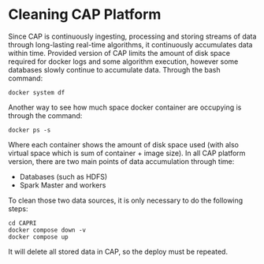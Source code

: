 # Cleaning CAP Platform

Since CAP is continuously ingesting, processing and storing streams of data through long-lasting real-time algorithms, it continuously accumulates data within time. Provided version of CAP limits the amount of disk space required for docker logs and some algorithm execution, however some databases slowly continue to accumulate data. Through the bash command:

```
docker system df
```
Another way to see how much space docker container are occupying is through the command:
```
docker ps -s
```
Where each container shows the amount of disk space used (with also virtual space which is sum of container + image size). In all CAP platform version, there are two main points of data accumulation through time:
- Databases (such as HDFS)
- Spark Master and workers

To clean those two data sources, it is only necessary to do the following steps:

```
cd CAPRI
docker compose down -v
docker compose up
```
It will delete all stored data in CAP, so the deploy must be repeated.





